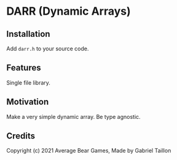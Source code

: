 # DARR (Dynamic Arrays) 

## Installation
Add ```darr.h``` to your source code.

## Features
Single file library.

## Motivation
Make a very simple dynamic array. 
Be type agnostic.

## Credits
Copyright (c) 2021 Average Bear Games, Made by Gabriel Taillon
